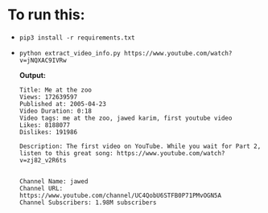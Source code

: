 # To run this:
- `pip3 install -r requirements.txt`
-
    ```
    python extract_video_info.py https://www.youtube.com/watch?v=jNQXAC9IVRw
    ```
    **Output:**
    ```
    Title: Me at the zoo
    Views: 172639597
    Published at: 2005-04-23
    Video Duration: 0:18
    Video tags: me at the zoo, jawed karim, first youtube video
    Likes: 8188077
    Dislikes: 191986

    Description: The first video on YouTube. While you wait for Part 2, listen to this great song: https://www.youtube.com/watch?v=zj82_v2R6ts


    Channel Name: jawed
    Channel URL: https://www.youtube.com/channel/UC4QobU6STFB0P71PMvOGN5A
    Channel Subscribers: 1.98M subscribers
    ```
